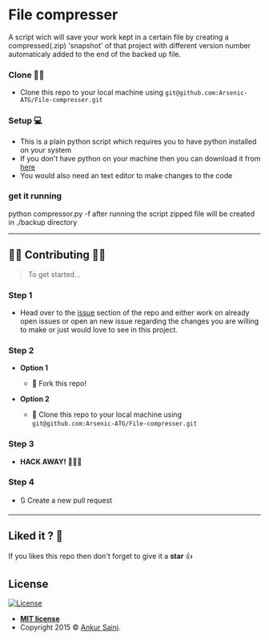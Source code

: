 # File compresser
A script wich will save your work kept in a certain file by creating a compressed(.zip) 'snapshot' of that project with different version number automaticaly added to the end of the backed up file.

### Clone 👯‍♂️

- Clone this repo to your local machine using `git@github.com:Arsenic-ATG/File-compresser.git`

### Setup 💻

- This is a plain python script which requires you to have python installed on your system
- If you don't have python on your machine then you can download it from [here](https://www.python.org/downloads/)
- You would also need an text editor to make changes to the code

### get it running

python compressor.py -f <path of folder to be zipped>
after running the script zipped file will be created in ./backup directory

---

## 👩‍💻 Contributing 👨‍💻

> To get started...

### Step 1

- Head over to the [issue](https://github.com/Arsenic-ATG/File-compresser/issues) section of the repo and either work on already open issues or open an new issue regarding the changes you are willing to make or just would love to see in this project.

### Step 2

- **Option 1**
    - 🍴 Fork this repo!

- **Option 2**
    - 👯 Clone this repo to your local machine using `git@github.com:Arsenic-ATG/File-compresser.git`

### Step 3

- **HACK AWAY!** 🔨🔨🔨

### Step 4

- 🔃 Create a new pull request

---

## Liked it ? 🤩
If you likes this repo then don't forget to give it a **star** 👍

## License

[![License](http://img.shields.io/:license-mit-blue.svg?style=flat-square)](http://badges.mit-license.org)

- **[MIT license](http://opensource.org/licenses/mit-license.php)**
- Copyright 2015 © <a href="https://github.com/Arsenic-ATG" target="_blank">Ankur Saini</a>.

